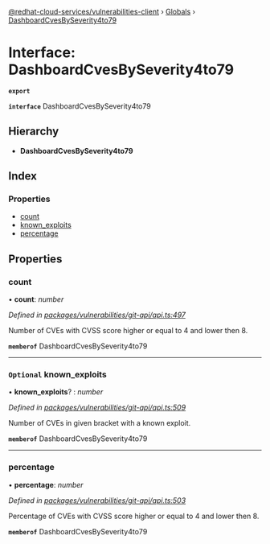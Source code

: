 [@redhat-cloud-services/vulnerabilities-client](../README.md) › [Globals](../globals.md) › [DashboardCvesBySeverity4to79](dashboardcvesbyseverity4to79.md)

# Interface: DashboardCvesBySeverity4to79

**`export`** 

**`interface`** DashboardCvesBySeverity4to79

## Hierarchy

* **DashboardCvesBySeverity4to79**

## Index

### Properties

* [count](dashboardcvesbyseverity4to79.md#count)
* [known_exploits](dashboardcvesbyseverity4to79.md#optional-known_exploits)
* [percentage](dashboardcvesbyseverity4to79.md#percentage)

## Properties

###  count

• **count**: *number*

*Defined in [packages/vulnerabilities/git-api/api.ts:497](https://github.com/fhlavac/javascript-clients/blob/master/packages/vulnerabilities/git-api/api.ts#L497)*

Number of CVEs with CVSS score higher or equal to 4 and lower then 8.

**`memberof`** DashboardCvesBySeverity4to79

___

### `Optional` known_exploits

• **known_exploits**? : *number*

*Defined in [packages/vulnerabilities/git-api/api.ts:509](https://github.com/fhlavac/javascript-clients/blob/master/packages/vulnerabilities/git-api/api.ts#L509)*

Number of CVEs in given bracket with a known exploit.

**`memberof`** DashboardCvesBySeverity4to79

___

###  percentage

• **percentage**: *number*

*Defined in [packages/vulnerabilities/git-api/api.ts:503](https://github.com/fhlavac/javascript-clients/blob/master/packages/vulnerabilities/git-api/api.ts#L503)*

Percentage of CVEs with CVSS score higher or equal to 4 and lower then 8.

**`memberof`** DashboardCvesBySeverity4to79
